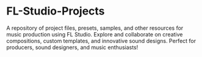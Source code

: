 # FL-Studio-Projects
A repository of project files, presets, samples, and other resources for music production using FL Studio. Explore and collaborate on creative compositions, custom templates, and innovative sound designs. Perfect for producers, sound designers, and music enthusiasts!
